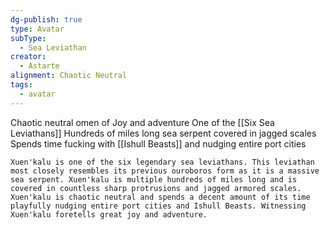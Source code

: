 ```yaml
---
dg-publish: true
type: Avatar
subType:
  - Sea Leviathan
creator:
  - Astarte
alignment: Chaotic Neutral
tags:
  - avatar
---
```

Chaotic neutral omen of Joy and adventure
One of the [[Six Sea Leviathans]]
Hundreds of miles long sea serpent covered in jagged scales
Spends time fucking with [[Ishull Beasts]] and nudging entire port  cities

```ad-quote
Xuen'kalu is one of the six legendary sea leviathans. This leviathan most closely resembles its previous ouroboros form as it is a massive sea serpent. Xuen'kalu is multiple hundreds of miles long and is covered in countless sharp protrusions and jagged armored scales. Xuen'kalu is chaotic neutral and spends a decent amount of its time playfully nudging entire port cities and Ishull Beasts. Witnessing Xuen'kalu foretells great joy and adventure.
```
